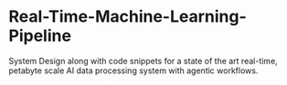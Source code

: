 # Real-Time-Machine-Learning-Pipeline
System Design along with code snippets for a state of the art real-time, petabyte scale AI data processing system with agentic workflows.
